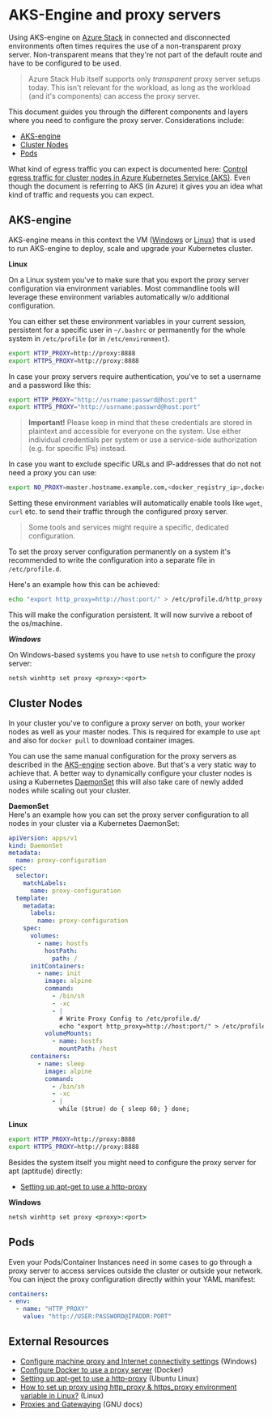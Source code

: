 # AKS-Engine and proxy servers

Using AKS-engine on [Azure Stack](azure-stack.md) in connected and disconnected environments often times requires the use of a non-transparent proxy server. Non-transparent means that they're not part of the default route and have to be configured to be used.

> Azure Stack Hub itself supports only _transparent_ proxy server setups today. This isn't relevant for the workload, as long as the workload (and it's components) can access the proxy server.

This document guides you through the different components and layers where you need to configure the proxy server. Considerations include:

- [AKS-engine](#aks-engine)
- [Cluster Nodes](#cluster-nodes)
- [Pods](#pods)

What kind of egress traffic you can expect is documented here: [Control egress traffic for cluster nodes in Azure Kubernetes Service (AKS)](https://docs.microsoft.com/en-us/azure/aks/limit-egress-traffic). Even though the document is referring to AKS (in Azure) it gives you an idea what kind of traffic and requests you can expect.

## AKS-engine

AKS-engine means in this context the VM ([Windows](https://docs.microsoft.com/azure-stack/user/azure-stack-kubernetes-aks-engine-deploy-windows) or [Linux](https://docs.microsoft.com/azure-stack/user/azure-stack-kubernetes-aks-engine-deploy-linux)) that is used to run AKS-engine to deploy, scale and upgrade your Kubernetes cluster.

**Linux**

On a Linux system you've to make sure that you export the proxy server configuration via environment variables. Most commandline tools will leverage these environment variables automatically w/o additional configuration.

You can either set these environment variables in your current session, persistent for a specific user in `~/.bashrc` or permanently for the whole system in `/etc/profile` (or in `/etc/environment`).

```bash
export HTTP_PROXY=http://proxy:8888
export HTTPS_PROXY=http://proxy:8888
```

In case your proxy servers require authentication, you've to set a username and a password like this:

```bash
export HTTP_PROXY="http://usrname:passwrd@host:port"
export HTTPS_PROXY="http://usrname:passwrd@host:port"
```

> **Important!** Please keep in mind that these credentials are stored in plaintext and accessible for everyone on the system. Use either individual credentials per system or use a service-side authorization (e.g. for specific IPs) instead.

In case you want to exclude specific URLs and IP-addresses that do not not need a proxy you can use:

```bash
export NO_PROXY=master.hostname.example.com,<docker_registry_ip>,docker-registry.default.svc.cluster.local
```

Setting these environment variables will automatically enable tools like `wget`, `curl` etc. to send their traffic through the configured proxy server. 

> Some tools and services might require a specific, dedicated configuration.

To set the proxy server configuration permanently on a system it's recommended to write the configuration into a separate file in `/etc/profile.d`.

Here's an example how this can be achieved:

```bash
echo "export http_proxy=http://host:port/" > /etc/profile.d/http_proxy.sh
```

This will make the configuration persistent. It will now survive a reboot of the os/machine.

***Windows***

On Windows-based systems you have to use `netsh` to configure the proxy server:

```cmd
netsh winhttp set proxy <proxy>:<port>
```

## Cluster Nodes

In your cluster you've to configure a proxy server on both, your worker nodes as well as your master nodes. This is required for example to use `apt` and also for `docker pull` to download container images.

You can use the same manual configuration for the proxy servers as described in the [AKS-engine](#aks-engine) section above. But that's a very static way to achieve that. A better way to dynamically configure your cluster nodes is using a Kubernetes [DaemonSet](https://kubernetes.io/docs/concepts/workloads/controllers/daemonset/) this will also take care of newly added nodes while scaling out your cluster.

**DaemonSet**  
Here's an example how you can set the proxy server configuration to all nodes in your cluster via a Kubernetes DaemonSet:

```YAML
apiVersion: apps/v1
kind: DaemonSet
metadata:
  name: proxy-configuration
spec:
  selector:
    matchLabels:
      name: proxy-configuration
  template:
    metadata:
      labels:
        name: proxy-configuration
    spec:
      volumes:
        - name: hostfs
          hostPath:
            path: /
      initContainers:
        - name: init
          image: alpine
          command:
            - /bin/sh
            - -xc
            - |
              # Write Proxy Config to /etc/profile.d/
              echo "export http_proxy=http://host:port/" > /etc/profile.d/http_proxy.sh
          volumeMounts:
            - name: hostfs
              mountPath: /host
      containers:
        - name: sleep
          image: alpine
          command:
            - /bin/sh
            - -xc
            - |
              while ($true) do { sleep 60; } done;
```

**Linux**

```bash
export HTTP_PROXY=http://proxy:8888
export HTTPS_PROXY=http://proxy:8888
```

Besides the system itself you might need to configure the proxy server for apt (aptitude) directly:

- [Setting up apt-get to use a http-proxy](https://help.ubuntu.com/community/AptGet/Howto#Setting_up_apt-get_to_use_a_http-proxy)

**Windows**

```cmd
netsh winhttp set proxy <proxy>:<port>
```

## Pods

Even your Pods/Container Instances need in some cases to go through a proxy server to access services outside the cluster or outside your network. You can inject the proxy configuration directly within your YAML manifest:

```YAML
containers:
- env:
  - name: "HTTP_PROXY"
    value: "http://USER:PASSWORD@IPADDR:PORT"
```

## External Resources

- [Configure machine proxy and Internet connectivity settings](https://docs.microsoft.com/en-us/windows/security/threat-protection/microsoft-defender-atp/configure-proxy-internet) (Windows)
- [Configure Docker to use a proxy server](https://docs.docker.com/network/proxy/) (Docker)
- [Setting up apt-get to use a http-proxy](https://help.ubuntu.com/community/AptGet/Howto#Setting_up_apt-get_to_use_a_http-proxy) (Ubuntu Linux)
- [How to set up proxy using http_proxy & https_proxy environment variable in Linux?](https://www.golinuxcloud.com/set-up-proxy-http-proxy-environment-variable/) (Linux)
- [Proxies and Gatewaying](https://www.gnu.org/software/emacs/manual/html_node/url/Proxies.html) (GNU docs)
